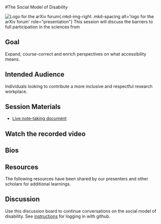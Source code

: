 #The Social Model of Disability

![Logo for the arXiv forum](../../assets/arxiv-forum-logo-full-2024.svg){.mkd-img-right .mkd-spacing alt='logo for the arXiv forum' role="presentation"}
This session will discuss the barriers to full participation in the sciences from 


## Goal
Expand, course-correct and enrich perspectives on what accessibility means.

## Intended Audience
Individuals looking to contribute a more inclusive and respectful research workplace.

## Session Materials
- [Live note-taking document]()


## Watch the recorded video


## Bios


## Resources
The following resources have been shared by our presenters and other scholars for additional learnings.


## Discussion
Use this discussion board to continue conversations on the social model of disability. See [instructions](discussion-board.md) for logging in with github.